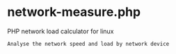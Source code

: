 # network-measure.php
PHP network load calculator for linux

``` Analyse the network speed and load by network device ```
